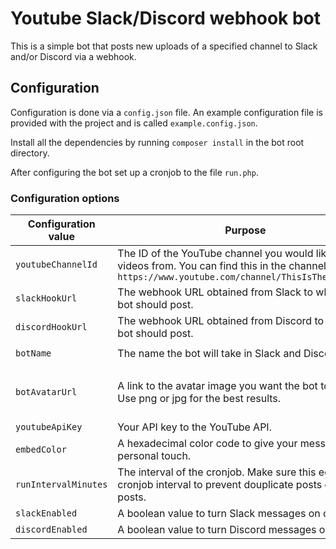 # Youtube Slack/Discord webhook bot

This is a simple bot that posts new uploads of a specified channel to Slack and/or Discord via a webhook.

## Configuration

Configuration is done via a `config.json` file. An example configuration file is provided with the project and is called `example.config.json`.

Install all the dependencies by running `composer install` in the bot root directory.

After configuring the bot set up a cronjob to the file `run.php`.

### Configuration options

| Configuration value | Purpose | Default |
| --- | --- | --- |
| `youtubeChannelId` | The ID of the YouTube channel you would like to fetch videos from. You can find this in the channel url `https://www.youtube.com/channel/ThisIsTheChannelId` | `''` |
| `slackHookUrl` | The webhook URL obtained from Slack to which the bot should post. | `''` |
| `discordHookUrl` | The webhook URL obtained from Discord to which the bot should post. | `''` |
| `botName` | The name the bot will take in Slack and Discord. | `YouTube Bot` |
| `botAvatarUrl` | A link to the avatar image you want the bot to use. Use png or jpg for the best results. | Youtube icon image (png) |
| `youtubeApiKey` | Your API key to the YouTube API. | `null` |
| `embedColor` | A hexadecimal color code to give your messages a personal touch. | `FF0000` |
| `runIntervalMinutes` | The interval of the cronjob. Make sure this equals the cronjob interval to prevent douplicate posts or missing posts. | `30` |
| `slackEnabled` | A boolean value to turn Slack messages on or off. | `false` |
| `discordEnabled` | A boolean value to turn Discord messages on or off. | `false` |
